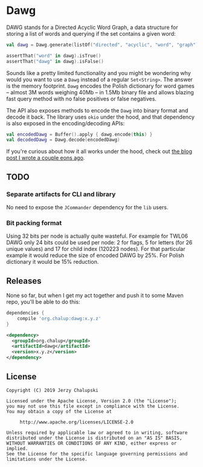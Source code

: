 # Dawg

DAWG stands for a Directed Acyclic Word Graph, a data structure for storing a list of words and querying if the set contains a given word:

```kotlin
val dawg = Dawg.generate(listOf("directed", "acyclic", "word", "graph"))

assertThat("word" in dawg).isTrue()
assertThat("dawg" in dawg).isFalse()
```

Sounds like a pretty limited functionality and you might be wondering why would you want to use a `Dawg` instead of a regular `Set<String>`. The answer is the memory footprint. `Dawg` encodes the Polish dictionary for word games – almost 3M words weighing 40Mb – in 1.5Mb binary file and allows blazing fast query method with no false positives or false negatives.

The API also exposes methods to encode the `Dawg` into binary format and decode it back. The library uses `okio` under the hood, and that dependency is also exposed in the encoding/decoding APIs:

```kotlin
val encodedDawg = Buffer().apply { dawg.encode(this) }
val decodedDawg = Dawg.decode(encodedDawg)
```

If you're curious about how it all works under the hood, check out [the blog post I wrote a couple eons ago](http://chalup.github.io/blog/2012/03/19/dawg-data-structure-in-word-judge/).

## TODO
### Separate artifacts for CLI and library
No need to expose the `JCommander` dependency for the `lib` users.

### Bit packing format
Using 32 bits per node is actually quite wasteful. For example for TWL06 DAWG only 24 bits could be used per node: 2 for flags, 5 for letters (for 26 unique values) and 17 for child index (120223 nodes). For that particular example it would reduce the size of encoded DAWG by 25%. For Polish dictionary it would be 15% reduction.

## Releases
None so far, but when I get my act together and push it to some Maven repo, you'll be able to do this:

```groovy
dependencies {
    compile 'org.chalup:dawg:x.y.z'
}
```

```xml
<dependency>
  <groupId>org.chalup</groupId>
  <artifactId>dawg</artifactId>
  <version>x.y.z</version>
</dependency>
```

## License

    Copyright (C) 2019 Jerzy Chalupski

    Licensed under the Apache License, Version 2.0 (the "License");
    you may not use this file except in compliance with the License.
    You may obtain a copy of the License at

         http://www.apache.org/licenses/LICENSE-2.0

    Unless required by applicable law or agreed to in writing, software
    distributed under the License is distributed on an "AS IS" BASIS,
    WITHOUT WARRANTIES OR CONDITIONS OF ANY KIND, either express or implied.
    See the License for the specific language governing permissions and
    limitations under the License.
